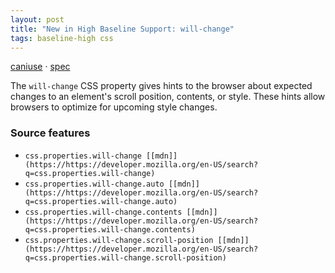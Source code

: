 ```yaml
---
layout: post
title: "New in High Baseline Support: will-change"
tags: baseline-high css
---
```


[caniuse](https://caniuse.com/?search=will-change) · [spec](https://drafts.csswg.org/css-will-change-1/)

The `will-change` CSS property gives hints to the browser about expected changes to an element's scroll position, contents, or style. These hints allow browsers to optimize for upcoming style changes.

### Source features

- ``css.properties.will-change [[mdn]](https://https://developer.mozilla.org/en-US/search?q=css.properties.will-change)``
- ``css.properties.will-change.auto [[mdn]](https://https://developer.mozilla.org/en-US/search?q=css.properties.will-change.auto)``
- ``css.properties.will-change.contents [[mdn]](https://https://developer.mozilla.org/en-US/search?q=css.properties.will-change.contents)``
- ``css.properties.will-change.scroll-position [[mdn]](https://https://developer.mozilla.org/en-US/search?q=css.properties.will-change.scroll-position)``

